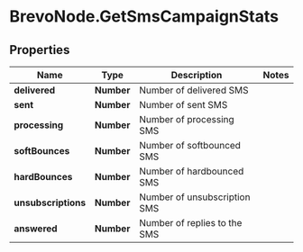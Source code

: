 # BrevoNode.GetSmsCampaignStats

## Properties
Name | Type | Description | Notes
------------ | ------------- | ------------- | -------------
**delivered** | **Number** | Number of delivered SMS | 
**sent** | **Number** | Number of sent SMS | 
**processing** | **Number** | Number of processing SMS | 
**softBounces** | **Number** | Number of softbounced SMS | 
**hardBounces** | **Number** | Number of hardbounced SMS | 
**unsubscriptions** | **Number** | Number of unsubscription SMS | 
**answered** | **Number** | Number of replies to the SMS | 


